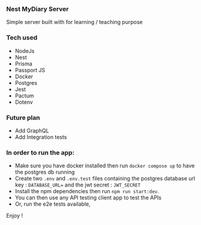 ### Nest MyDiary Server

Simple server built with for learning / teaching purpose

### Tech used

- NodeJs
- Nest
- Prisma
- Passport JS
- Docker
- Postgres
- Jest
- Pactum
- Dotenv

### Future plan

- Add GraphQL
- Add Integration tests

### In order to run the app:
- Make sure you have docker installed then run `docker compose up` to have the postgres db running
- Create two `.env` and `.env.test` files containing the postgres database url key : `DATABASE_URL=` and the jwt secret : `JWT_SECRET`
- Install the npm dependencies then run `npm run start:dev`.
- You can then use any API testing client app to test the APIs 
- Or, run the e2e tests available, 

Enjoy !